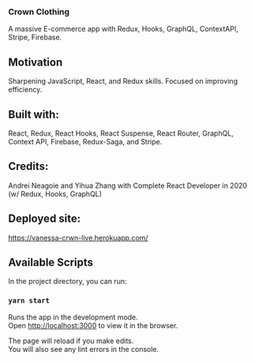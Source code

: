 ### Crown Clothing

A massive E-commerce app with Redux, Hooks, GraphQL, ContextAPI, Stripe, Firebase.

## Motivation

Sharpening JavaScript, React, and Redux skills. Focused on improving efficiency. 

## Built with:

React, Redux, React Hooks, React Suspense, React Router, GraphQL, Context API, Firebase, Redux-Saga, and Stripe. 

## Credits:

Andrei Neagoie and Yihua Zhang with Complete React Developer in 2020 (w/ Redux, Hooks, GraphQL)

## Deployed site:

https://vanessa-crwn-live.herokuapp.com/

## Available Scripts

In the project directory, you can run:

### `yarn start`

Runs the app in the development mode.<br />
Open [http://localhost:3000](http://localhost:3000) to view it in the browser.

The page will reload if you make edits.<br />
You will also see any lint errors in the console.

